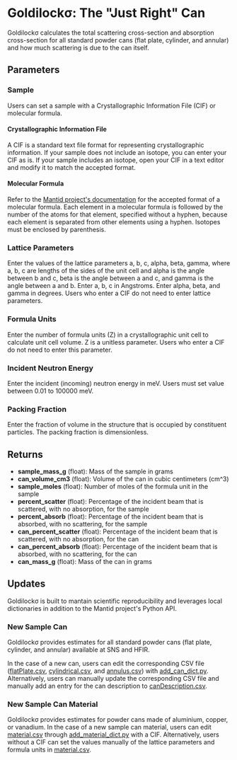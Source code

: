# Goldilockσ: The "Just Right" Can
Goldilockσ calculates the total scattering cross-section and absorption cross-section for all standard powder cans (flat plate, cylinder, and annular) and how much scattering is due to the can itself. 

## Parameters
### Sample
Users can set a sample with a Crystallographic Information File (CIF) or molecular formula.
#### Crystallographic Information File
A CIF is a standard text file format for representing crystallographic information. If your sample does not include an isotope, you can enter your CIF as is. If your sample includes an isotope, open your CIF in a text editor and modify it to match the accepted format.
#### Molecular Formula
Refer to the [Mantid project's documentation](https://docs.mantidproject.org/v6.6.0/concepts/Materials.html) for the accepted format of a molecular formula. Each element in a molecular formula is followed by the number of the atoms for that element, specified without a hyphen, because each element is separated from other elements using a hyphen. Isotopes must be enclosed by parenthesis.

### Lattice Parameters
Enter the values of the lattice parameters a, b, c, alpha, beta, gamma, where a, b, c are lengths of the sides of the unit cell and alpha is the angle between b and c, beta is the angle between a and c, and gamma is the angle between a and b. Enter a, b, c in Angstroms. Enter alpha, beta, and gamma in degrees. Users who enter a CIF do not need to enter lattice parameters.

### Formula Units
Enter the number of formula units (Z) in a crystallographic unit cell to calculate unit cell volume. Z is a unitless parameter. Users who enter a CIF do not need to enter this parameter.

### Incident Neutron Energy
Enter the incident (incoming) neutron energy in meV. Users must set value between  0.01 to 100000 meV.

### Packing Fraction
Enter the fraction of volume in the structure that is occupied by constituent particles. The packing fraction is dimensionless.

## Returns
- **sample_mass_g** (float): Mass of the sample in grams
- **can_volume_cm3** (float): Volume of the can in cubic centimeters (cm^3)
- **sample_moles** (float): Number of moles of the formula unit in the sample
- **percent_scatter** (float): Percentage of the incident beam that is scattered, with no absorption, for the sample
- **percent_absorb** (float): Percentage of the incident beam that is absorbed, with no scattering, for the sample
- **can_percent_scatter** (float): Percentage of the incident beam that is scattered, with no absorption, for the can
- **can_percent_absorb** (float): Percentage of the incident beam that is absorbed, with no scattering, for the can
- **can_mass_g** (float): Mass of the can in grams

## Updates
Goldilockσ is built to mantain scientific reproducibility and leverages local dictionaries in addition to the Mantid project's Python API.
### New Sample Can
Goldilockσ provides estimates for all standard powder cans (flat plate, cylinder, and annular) available at SNS and HFIR. 

In the case of a new can, users can edit the corresponding CSV file ([flatPlate.csv](/src/dict/flatPlate.csv), [cylindrical.csv](/src/dict/cylindrical.csv), and [annulus.csv](/src/dict/annulus.csv)) with [add_can_dict.py](/src/add_can_dict.py). Alternatively, users can manually update the corresponding CSV file and manually add an entry for the can description to [canDescription.csv](/src/dict/canDescription.csv).
### New Sample Can Material
Goldilockσ provides estimates for powder cans made of aluminium, copper, or vanadium. In the case of a new sample can material, users can edit [material.csv](/src/dict/material.csv) through [add_material_dict.py](/src/add_material_dict.py) with a CIF. Alternatively, users without a CIF can set the values manually of the lattice parameters and formula units in [material.csv](/src/dict/material.csv).